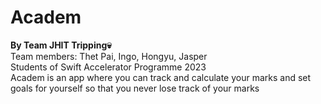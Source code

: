 # Academ
**By Team JHIT Tripping💀**  
Team members: Thet Pai, Ingo, Hongyu, Jasper  
Students of Swift Accelerator Programme 2023  
Academ is an app where you can track and calculate your marks and set goals for yourself so that you never lose track of your marks  
